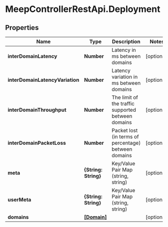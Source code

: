 # MeepControllerRestApi.Deployment

## Properties
Name | Type | Description | Notes
------------ | ------------- | ------------- | -------------
**interDomainLatency** | **Number** | Latency in ms between domains | [optional] 
**interDomainLatencyVariation** | **Number** | Latency variation in ms between domains | [optional] 
**interDomainThroughput** | **Number** | The limit of the traffic supported between domains | [optional] 
**interDomainPacketLoss** | **Number** | Packet lost (in terms of percentage) between domains | [optional] 
**meta** | **{String: String}** | Key/Value Pair Map (string, string) | [optional] 
**userMeta** | **{String: String}** | Key/Value Pair Map (string, string) | [optional] 
**domains** | [**[Domain]**](Domain.md) |  | [optional] 


